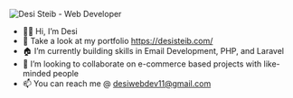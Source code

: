 ![Desi Steib - Web Developer](https://i.imgur.com/LE9br2m.png)

- 👋🏾 Hi, I’m Desi
- 👀 Take a look at my portfolio https://desisteib.com/
- :house: I’m currently building skills in Email Development, PHP, and Laravel
- :school_satchel: I’m looking to collaborate on e-commerce based projects with like-minded people
- 📫 You can reach me @ desiwebdev11@gmail.com

<!---
desimichael/desimichael is a ✨ special ✨ repository because its `README.md` (this file) appears on your GitHub profile.
You can click the Preview link to take a look at your changes.
--->
